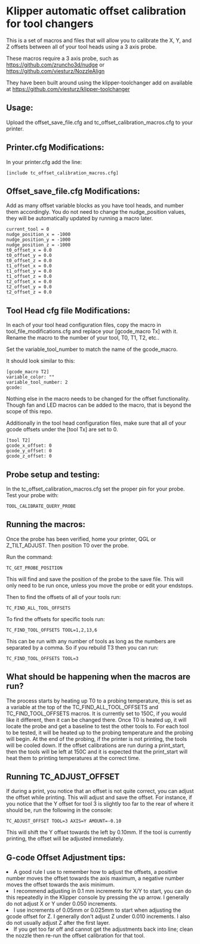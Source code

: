 # Klipper automatic offset calibration for tool changers  
This is a set of macros and files that will allow you to calibrate
the X, Y, and Z offsets between all of your tool heads using a 3 axis probe.  

These macros require a 3 axis probe, such as https://github.com/zruncho3d/nudge or https://github.com/viesturz/NozzleAlign

They have been built around using the klipper-toolchanger add on available at https://github.com/viesturz/klipper-toolchanger

## Usage:

Upload the offset_save_file.cfg and tc_offset_calibration_macros.cfg to your printer.

## Printer.cfg Modifications:
In your printer.cfg add the line:
```
[include tc_offset_calibration_macros.cfg]
```

## Offset_save_file.cfg Modifications:
Add as many offset variable blocks as you have tool heads, and number them accordingly. You do not need to change the nudge_position
values, they will be automatically updated by running a macro later.
```
current_tool = 0
nudge_position_x = -1000
nudge_position_y = -1000
nudge_position_z = -1000
t0_offset_x = 0.0
t0_offset_y = 0.0
t0_offset_z = 0.0
t1_offset_x = 0.0
t1_offset_y = 0.0
t1_offset_z = 0.0
t2_offset_x = 0.0
t2_offset_y = 0.0
t2_offset_z = 0.0
```

## Tool Head cfg file Modifications:
In each of your tool head configuration files, copy the macro in tool_file_modifications.cfg and replace your
[gcode_macro Tx] with it. Rename the macro to the number of your tool, T0, T1, T2, etc..

Set the variable_tool_number to match the name of the gcode_macro.

It should look similar to this:
```
[gcode_macro T2]
variable_color: ""
variable_tool_number: 2
gcode:
```

Nothing else in the macro needs to be changed for the offset functionality. Though fan and LED macros
can be added to the macro, that is beyond the scope of this repo.

Additionally in the tool head configuration files, make sure that all of your gcode offsets under 
the [tool Tx] are set to 0.
```
[tool T2]
gcode_x_offset: 0
gcode_y_offset: 0
gcode_z_offset: 0
```

## Probe setup and testing:
In the tc_offset_calibration_macros.cfg set the proper pin for your probe. Test your probe with:
```
TOOL_CALIBRATE_QUERY_PROBE
```

## Running the macros:
Once the probe has been verified, home your printer, QGL or Z_TILT_ADJUST. Then position T0 over the probe.

Run the command: 
```
TC_GET_PROBE_POSITION
```

This will find and save the position of the probe to the save file. This will only need to be run once, unless you move the
probe or edit your endstops.

Then to find the offsets of all of your tools run:
```
TC_FIND_ALL_TOOL_OFFSETS
```
To find the offsets for specific tools run:
```
TC_FIND_TOOL_OFFSETS TOOL=1,2,13,6
```
This can be run with any number of tools as long as the numbers are separated by a comma. So if you rebuild T3 then you can run:
```
TC_FIND_TOOL_OFFSETS TOOL=3
```

## What should be happening when the macros are run?
The process starts by heating up T0 to a probing temperature, this is set as a variable at the top of the TC_FIND_ALL_TOOL_OFFSETS
and TC_FIND_TOOL_OFFSETS macros. It is currently set to 150C, if you would like it different, then it can be changed there. Once
T0 is heated up, it will locate the probe and get a baseline to test the other tools to. For each tool to be tested, it will be heated
up to the probing temperature and the probing will begin. At the end of the probing, if the printer is not printing, the tools will be
cooled down. If the offset calibrations are run during a print_start, then the tools will be left at 150C and it is expected that the
print_start will heat them to printing temperatures at the correct time.

## Running TC_ADJUST_OFFSET
If during a print, you notice that an offset is not quite correct, you can adjust the offset while printing. This will adjust and save
the offset. For instance, if you notice that the Y offset for tool 3 is slightly too far to the rear of where it should be, run the
following in the console:
```
TC_ADJUST_OFFSET TOOL=3 AXIS=Y AMOUNT=-0.10
```
This will shift the Y offset towards the left by 0.10mm. If the tool is currently printing, the offset will be adjusted immediately.

## G-code Offset Adjustment tips:

<li>A good rule I use to remember how to adjust the offsets, a positive number moves the offset towards the axis maximum, a negative number
moves the offset towards the axis minimum.</li>
<li>I recommend adjusting in 0.1 mm increments for X/Y to start, you can do this repeatedly in the Klipper console by pressing the up arrow. I
generally do not adjust X or Y under 0.050 increments.</li>
<li>I use increments of 0.05mm or 0.025mm to start when adjusting the gcode offset for Z. I generally don't adjust Z under 0.010 increments. I
also do not usually adjust Z after the first layer.</li>
<li>If you get too far off and cannot get the adjustments back into line; clean the nozzle then re-run the offset calibration for that tool.</li>
